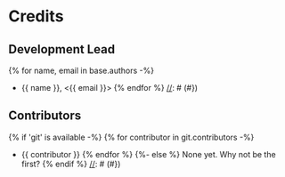 # Credits

## Development Lead

[//]: # ({# pkglts, doc.authors)

{% for name, email in base.authors -%}
* {{ name }}, <{{ email }}>
{% endfor %}
[//]: # (#})

## Contributors

[//]: # ({# pkglts, doc.contributors)
{% if 'git' is available -%}
{% for contributor in git.contributors -%}
* {{ contributor }}
{% endfor %}
{%- else %}
None yet. Why not be the first?
{% endif %}
[//]: # (#})
